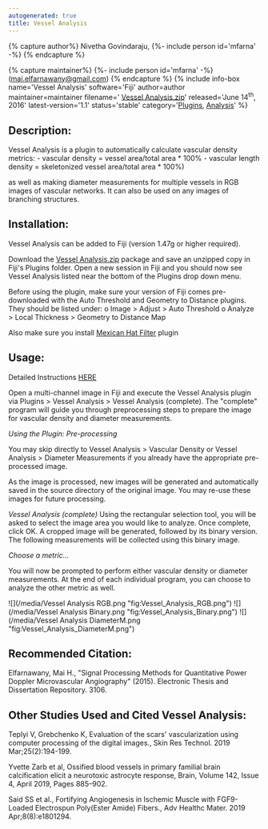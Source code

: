 ```yaml
---
autogenerated: true
title: Vessel Analysis
---
```



{% capture author%}
Nivetha Govindaraju, {%- include person id='mfarna' -%}
{% endcapture %}

{% capture maintainer%}
{%- include person id='mfarna' -%} (<mai.elfarnawany@gmail.com>)
{% endcapture %}
{% include info-box name='Vessel Analysis' software='Fiji' author=author maintainer=maintainer filename=' [Vessel Analysis.zip](/File:Vessel_Analysis.zip)' released='June 14<sup>th</sup>, 2016' latest-version='1.1' status='stable' category='[Plugins](Category_Plugins), [Analysis](Category_Analysis)' %}

## **Description:**

Vessel Analysis is a plugin to automatically calculate vascular density metrics: - vascular density = vessel area/total area \* 100% - vascular length density = skeletonized vessel area/total area \* 100%)

as well as making diameter measurements for multiple vessels in RGB images of vascular networks. It can also be used on any images of branching structures.

## **Installation:**

Vessel Analysis can be added to Fiji (version 1.47g or higher required).

Download the [Vessel Analysis.zip](/File:Vessel_Analysis.zip) package and save an unzipped copy in Fiji's Plugins folder. Open a new session in Fiji and you should now see Vessel Analysis listed near the bottom of the Plugins drop down menu.

Before using the plugin, make sure your version of Fiji comes pre-downloaded with the Auto Threshold and Geometry to Distance plugins. They should be listed under: o Image &gt; Adjust &gt; Auto Threshold o Analyze &gt; Local Thickness &gt; Geometry to Distance Map

Also make sure you install [Mexican Hat Filter](/ij/plugins/mexican-hat/index.html) plugin

## **Usage:**

Detailed Instructions [HERE](/File:Vessel_Analysis_User_Manual.pdf)

Open a multi-channel image in Fiji and execute the Vessel Analysis plugin via Plugins &gt; Vessel Analysis &gt; Vessel Analysis (complete). The "complete" program will guide you through preprocessing steps to prepare the image for vascular density and diameter measurements.

*Using the Plugin: Pre-processing*

You may skip directly to Vessel Analysis &gt; Vascular Density or Vessel Analysis &gt; Diameter Measurements if you already have the appropriate pre-processed image.

As the image is processed, new images will be generated and automatically saved in the source directory of the original image. You may re-use these images for future processing.

*Vessel Analysis (complete)* Using the rectangular selection tool, you will be asked to select the image area you would like to analyze. Once complete, click OK. A cropped image will be generated, followed by its binary version. The following measurements will be collected using this binary image.

*Choose a metric...*

You will now be prompted to perform either vascular density or diameter measurements. At the end of each individual program, you can choose to analyze the other metric as well.

![](/media/Vessel Analysis RGB.png "fig:Vessel_Analysis_RGB.png") ![](/media/Vessel Analysis Binary.png "fig:Vessel_Analysis_Binary.png") ![](/media/Vessel Analysis DiameterM.png "fig:Vessel_Analysis_DiameterM.png")

## **Recommended Citation:**

Elfarnawany, Mai H., "Signal Processing Methods for Quantitative Power Doppler Microvascular Angiography" (2015). Electronic Thesis and Dissertation Repository. 3106.

## **Other Studies Used and Cited Vessel Analysis:**

Teplyi V, Grebchenko K, Evaluation of the scars' vascularization using computer processing of the digital images., Skin Res Technol. 2019 Mar;25(2):194-199.

Yvette Zarb et al, Ossified blood vessels in primary familial brain calcification elicit a neurotoxic astrocyte response, Brain, Volume 142, Issue 4, April 2019, Pages 885–902.

Said SS et al., Fortifying Angiogenesis in Ischemic Muscle with FGF9-Loaded Electrospun Poly(Ester Amide) Fibers., Adv Healthc Mater. 2019 Apr;8(8):e1801294.
